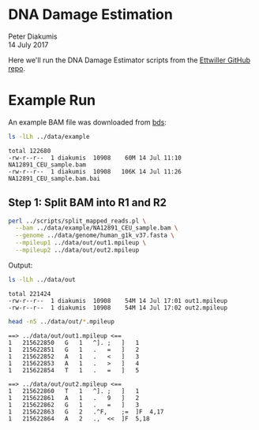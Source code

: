 # DNA Damage Estimation
Peter Diakumis  
14 July 2017  



Here we'll run the DNA Damage Estimator scripts from the
[Ettwiller GitHub repo](https://github.com/Ettwiller/Damage-estimator).

# Example Run
An example BAM file was downloaded from
[bds](https://github.com/vsbuffalo/bds-files/tree/master/chapter-11-alignment):


```bash
ls -lLh ../data/example
```

```
total 122680
-rw-r--r--  1 diakumis  10908    60M 14 Jul 11:10 NA12891_CEU_sample.bam
-rw-r--r--  1 diakumis  10908   106K 14 Jul 11:26 NA12891_CEU_sample.bam.bai
```

## Step 1: Split BAM into R1 and R2


```bash
perl ../scripts/split_mapped_reads.pl \
  --bam ../data/example/NA12891_CEU_sample.bam \
  --genome ../data/genome/human_g1k_v37.fasta \
  --mpileup1 ../data/out/out1.mpileup \
  --mpileup2 ../data/out/out2.mpileup
```

Output:


```bash
ls -lLh ../data/out
```

```
total 221424
-rw-r--r--  1 diakumis  10908    54M 14 Jul 17:01 out1.mpileup
-rw-r--r--  1 diakumis  10908    54M 14 Jul 17:02 out2.mpileup
```


```bash
head -n5 ../data/out/*.mpileup
```

```
==> ../data/out/out1.mpileup <==
1	215622850	G	1	^].	;	]	1
1	215622851	G	1	.	=	]	2
1	215622852	A	1	.	<	]	3
1	215622853	A	1	.	>	]	4
1	215622854	T	1	.	=	]	5

==> ../data/out/out2.mpileup <==
1	215622860	T	1	^].	;	]	1
1	215622861	A	1	.	9	]	2
1	215622862	G	1	.	=	]	3
1	215622863	G	2	.^F,	;=	]F	4,17
1	215622864	A	2	.,	<<	]F	5,18
```

